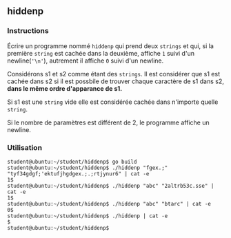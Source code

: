 ## hiddenp

### Instructions

Écrire un programme nommé `hiddenp` qui prend deux `strings` et qui, si la première `string` est cachée dans la deuxième, affiche `1`
suivi d'un newline(`'\n'`), autrement il affiche `0` suivi d'un newline.

Considérons s1 et s2 comme étant des `strings`. Il est considérer que s1 est cachée dans s2 si il est possbile de trouver chaque caractère de s1 dans s2, **dans le même ordre d'apparance de s1.**

Si s1 est une `string` vide elle est considérée cachée dans n'importe quelle `string`.

Si le nombre de paramètres est différent de 2, le programme affiche un newline.

### Utilisation

```console
student@ubuntu:~/student/hiddenp$ go build
student@ubuntu:~/student/hiddenp$ ./hiddenp "fgex.;" "tyf34gdgf;'ektufjhgdgex.;.;rtjynur6" | cat -e
1$
student@ubuntu:~/student/hiddenp$ ./hiddenp "abc" "2altrb53c.sse" | cat -e
1$
student@ubuntu:~/student/hiddenp$ ./hiddenp "abc" "btarc" | cat -e
0$
student@ubuntu:~/student/hiddenp$ ./hiddenp | cat -e
$
student@ubuntu:~/student/hiddenp$
```
